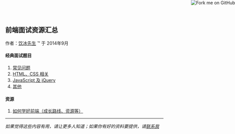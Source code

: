 ## 前端面试资源汇总

作者：[饮冰先生][1] &trade; 于 2014年9月

[1]: http://yianbin.github.io/


#### 经典面试题目

1. [常见问题](general.html)
2. [HTML、CSS 相关](css.html)
3. [JavaScript 及 jQuery](javascript.html)
4. [其他](others.html)

#### 资源

1. [如何学好前端（成长路线、资源等）](resources.html)


-------

*如果觉得这些内容有用，请让更多人知道；如果你有好的资料要提供，请[联系我](myb@about.me)*





<a href="https://github.com/infp/Front-end-Interview"><img style="position: absolute; top: 0; right: 0; border: 0;" src="https://camo.githubusercontent.com/e7bbb0521b397edbd5fe43e7f760759336b5e05f/68747470733a2f2f73332e616d617a6f6e6177732e636f6d2f6769746875622f726962626f6e732f666f726b6d655f72696768745f677265656e5f3030373230302e706e67" alt="Fork me on GitHub" data-canonical-src="https://s3.amazonaws.com/github/ribbons/forkme_right_green_007200.png"></a>